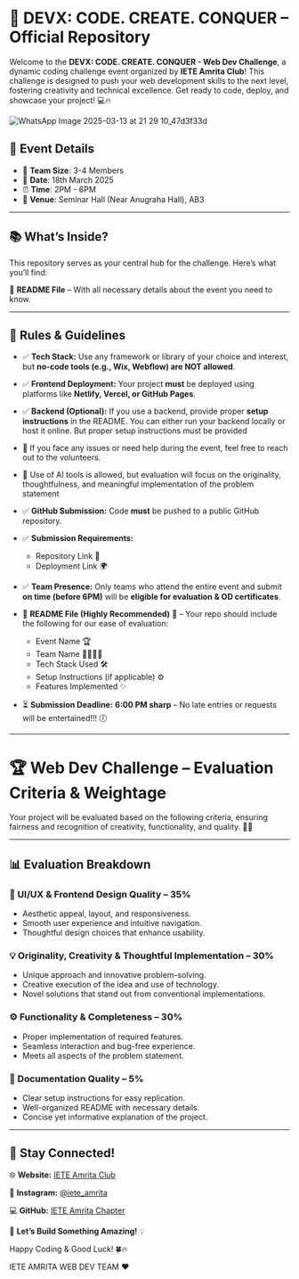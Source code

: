 # 🚀 DEVX: CODE. CREATE. CONQUER – Official Repository

Welcome to the **DEVX: CODE. CREATE. CONQUER - Web Dev Challenge**, a dynamic coding challenge event organized by **IETE Amrita Club**! This challenge is designed to push your web development skills to the next level, fostering creativity and technical excellence. Get ready to code, deploy, and showcase your project! 💻🔥

![WhatsApp Image 2025-03-13 at 21 29 10_47d3f33d](https://github.com/user-attachments/assets/41e37bc1-3479-4462-84f1-7dc2e81ee4f9)

## 📅 Event Details  

- 👥 **Team Size**: 3-4 Members  
- 📆 **Date**: 18th March 2025  
- ⏰ **Time**: 2PM - 6PM  
- 📍 **Venue**: Seminar Hall (Near Anugraha Hall), AB3  


---

## 📚 What’s Inside?
This repository serves as your central hub for the challenge. Here’s what you’ll find:

📄 **README File** – With all necessary details about the event you need to know.

---

## 🎯 Rules & Guidelines
- ✅ **Tech Stack:** Use any framework or library of your choice and interest, but **no-code tools (e.g., Wix, Webflow) are NOT allowed**.
- ✅ **Frontend Deployment:** Your project **must** be deployed using platforms like **Netlify, Vercel, or GitHub Pages**.
- ✅ **Backend (Optional):** If you use a backend, provide proper **setup instructions** in the README. You can either run your backend locally or host it online. But proper setup instructions must be provided
- 🤝 If you face any issues or need help during the event, feel free to reach out to the volunteers.
- 🤖 Use of AI tools is allowed, but evaluation will focus on the originality, thoughtfulness, and meaningful implementation of the problem statement
- ✅ **GitHub Submission:** Code **must** be pushed to a public GitHub repository.
- ✅ **Submission Requirements:**
   - Repository Link 📎
   - Deployment Link 🌍
- ✅ **Team Presence:** Only teams who attend the entire event and submit **on time (before 6PM)** will be **eligible for evaluation & OD certificates**.
- 📁 **README File (Highly Recommended)** 📑 – Your repo should include the following for our ease of evaluation:
   - Event Name 🏆
   - Team Name 👨‍💻👩‍💻
   - Tech Stack Used 🛠️
   - Setup Instructions (if applicable) ⚙️
   - Features Implemented ✨

- ⏳ **Submission Deadline:** **6:00 PM sharp** – No late entries or requests will be entertained!!! 🕕

---

# 🏆 Web Dev Challenge – Evaluation Criteria & Weightage

Your project will be evaluated based on the following criteria, ensuring fairness and recognition of creativity, functionality, and quality. 🚀✨

---

## 📊 Evaluation Breakdown

### 🎨 UI/UX & Frontend Design Quality – 35%
- Aesthetic appeal, layout, and responsiveness.
- Smooth user experience and intuitive navigation.
- Thoughtful design choices that enhance usability.

### 💡 Originality, Creativity & Thoughtful Implementation – 30%
- Unique approach and innovative problem-solving.
- Creative execution of the idea and use of technology.
- Novel solutions that stand out from conventional implementations.

### ⚙️ Functionality & Completeness – 30%
- Proper implementation of required features.
- Seamless interaction and bug-free experience.
- Meets all aspects of the problem statement.

### 📄 Documentation Quality – 5%
- Clear setup instructions for easy replication.
- Well-organized README with necessary details.
- Concise yet informative explanation of the project.

---

## 📢 Stay Connected!
🌐 **Website:** [IETE Amrita Club](https://avvsf.ietecbe.org/)

📸 **Instagram:** [@iete_amrita](https://www.instagram.com/iete_amrita/)

💻 **GitHub:** [IETE Amrita Chapter](https://github.com/IETEAmritaChapter)

🚀 **Let’s Build Something Amazing!** 💡

Happy Coding & Good Luck! 🍀🔥


IETE AMRITA WEB DEV TEAM ❤️
